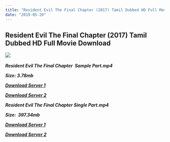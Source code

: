 ```yaml
---
title: "Resident Evil The Final Chapter (2017) Tamil Dubbed HD Full Movie Download"
date: "2019-05-20"
---
```


## Resident Evil The Final Chapter (2017) Tamil Dubbed HD Full Movie Download

![](https://images.moviebuff.com/a776bead-0eee-472b-b26d-c64493702f35?w=1000) 

_**Resident Evil The Final Chapter  Sample Part.mp4**_

_**Size: 3.78mb**_

[_**Download Server 1**_](http://du1.wetransfer.vip/files/Tamil{3e481fa13b96e298813a968d76478a0dd6887383e8276579d75a86ec60557583}20Dubbed{3e481fa13b96e298813a968d76478a0dd6887383e8276579d75a86ec60557583}20Movies/Tamil{3e481fa13b96e298813a968d76478a0dd6887383e8276579d75a86ec60557583}20Recent{3e481fa13b96e298813a968d76478a0dd6887383e8276579d75a86ec60557583}20Dubbed{3e481fa13b96e298813a968d76478a0dd6887383e8276579d75a86ec60557583}20Movies/Resident{3e481fa13b96e298813a968d76478a0dd6887383e8276579d75a86ec60557583}20Evil{3e481fa13b96e298813a968d76478a0dd6887383e8276579d75a86ec60557583}20The{3e481fa13b96e298813a968d76478a0dd6887383e8276579d75a86ec60557583}20Final{3e481fa13b96e298813a968d76478a0dd6887383e8276579d75a86ec60557583}20Chapter{3e481fa13b96e298813a968d76478a0dd6887383e8276579d75a86ec60557583}20(2017)/Resident{3e481fa13b96e298813a968d76478a0dd6887383e8276579d75a86ec60557583}20Evil{3e481fa13b96e298813a968d76478a0dd6887383e8276579d75a86ec60557583}20The{3e481fa13b96e298813a968d76478a0dd6887383e8276579d75a86ec60557583}20Final{3e481fa13b96e298813a968d76478a0dd6887383e8276579d75a86ec60557583}20Chapter{3e481fa13b96e298813a968d76478a0dd6887383e8276579d75a86ec60557583}20(2017){3e481fa13b96e298813a968d76478a0dd6887383e8276579d75a86ec60557583}20HDRip/Resident{3e481fa13b96e298813a968d76478a0dd6887383e8276579d75a86ec60557583}20Evil{3e481fa13b96e298813a968d76478a0dd6887383e8276579d75a86ec60557583}20The{3e481fa13b96e298813a968d76478a0dd6887383e8276579d75a86ec60557583}20Final{3e481fa13b96e298813a968d76478a0dd6887383e8276579d75a86ec60557583}20Chapter{3e481fa13b96e298813a968d76478a0dd6887383e8276579d75a86ec60557583}20(2017){3e481fa13b96e298813a968d76478a0dd6887383e8276579d75a86ec60557583}20HDRip{3e481fa13b96e298813a968d76478a0dd6887383e8276579d75a86ec60557583}20Sample{3e481fa13b96e298813a968d76478a0dd6887383e8276579d75a86ec60557583}20HD.mp4)

[_**Download Server 2**_](http://du1.wetransfer.vip/files/Tamil{3e481fa13b96e298813a968d76478a0dd6887383e8276579d75a86ec60557583}20Dubbed{3e481fa13b96e298813a968d76478a0dd6887383e8276579d75a86ec60557583}20Movies/Tamil{3e481fa13b96e298813a968d76478a0dd6887383e8276579d75a86ec60557583}20Recent{3e481fa13b96e298813a968d76478a0dd6887383e8276579d75a86ec60557583}20Dubbed{3e481fa13b96e298813a968d76478a0dd6887383e8276579d75a86ec60557583}20Movies/Resident{3e481fa13b96e298813a968d76478a0dd6887383e8276579d75a86ec60557583}20Evil{3e481fa13b96e298813a968d76478a0dd6887383e8276579d75a86ec60557583}20The{3e481fa13b96e298813a968d76478a0dd6887383e8276579d75a86ec60557583}20Final{3e481fa13b96e298813a968d76478a0dd6887383e8276579d75a86ec60557583}20Chapter{3e481fa13b96e298813a968d76478a0dd6887383e8276579d75a86ec60557583}20(2017)/Resident{3e481fa13b96e298813a968d76478a0dd6887383e8276579d75a86ec60557583}20Evil{3e481fa13b96e298813a968d76478a0dd6887383e8276579d75a86ec60557583}20The{3e481fa13b96e298813a968d76478a0dd6887383e8276579d75a86ec60557583}20Final{3e481fa13b96e298813a968d76478a0dd6887383e8276579d75a86ec60557583}20Chapter{3e481fa13b96e298813a968d76478a0dd6887383e8276579d75a86ec60557583}20(2017){3e481fa13b96e298813a968d76478a0dd6887383e8276579d75a86ec60557583}20HDRip/Resident{3e481fa13b96e298813a968d76478a0dd6887383e8276579d75a86ec60557583}20Evil{3e481fa13b96e298813a968d76478a0dd6887383e8276579d75a86ec60557583}20The{3e481fa13b96e298813a968d76478a0dd6887383e8276579d75a86ec60557583}20Final{3e481fa13b96e298813a968d76478a0dd6887383e8276579d75a86ec60557583}20Chapter{3e481fa13b96e298813a968d76478a0dd6887383e8276579d75a86ec60557583}20(2017){3e481fa13b96e298813a968d76478a0dd6887383e8276579d75a86ec60557583}20HDRip{3e481fa13b96e298813a968d76478a0dd6887383e8276579d75a86ec60557583}20Sample{3e481fa13b96e298813a968d76478a0dd6887383e8276579d75a86ec60557583}20HD.mp4)

_**Resident Evil The Final Chapter Single Part.mp4**_

_**Size:  397.34mb**_

[_**Download Server 1**_](http://du1.wetransfer.vip/files/Tamil{3e481fa13b96e298813a968d76478a0dd6887383e8276579d75a86ec60557583}20Dubbed{3e481fa13b96e298813a968d76478a0dd6887383e8276579d75a86ec60557583}20Movies/Tamil{3e481fa13b96e298813a968d76478a0dd6887383e8276579d75a86ec60557583}20Recent{3e481fa13b96e298813a968d76478a0dd6887383e8276579d75a86ec60557583}20Dubbed{3e481fa13b96e298813a968d76478a0dd6887383e8276579d75a86ec60557583}20Movies/Resident{3e481fa13b96e298813a968d76478a0dd6887383e8276579d75a86ec60557583}20Evil{3e481fa13b96e298813a968d76478a0dd6887383e8276579d75a86ec60557583}20The{3e481fa13b96e298813a968d76478a0dd6887383e8276579d75a86ec60557583}20Final{3e481fa13b96e298813a968d76478a0dd6887383e8276579d75a86ec60557583}20Chapter{3e481fa13b96e298813a968d76478a0dd6887383e8276579d75a86ec60557583}20(2017)/Resident{3e481fa13b96e298813a968d76478a0dd6887383e8276579d75a86ec60557583}20Evil{3e481fa13b96e298813a968d76478a0dd6887383e8276579d75a86ec60557583}20The{3e481fa13b96e298813a968d76478a0dd6887383e8276579d75a86ec60557583}20Final{3e481fa13b96e298813a968d76478a0dd6887383e8276579d75a86ec60557583}20Chapter{3e481fa13b96e298813a968d76478a0dd6887383e8276579d75a86ec60557583}20(2017){3e481fa13b96e298813a968d76478a0dd6887383e8276579d75a86ec60557583}20HDRip/Resident{3e481fa13b96e298813a968d76478a0dd6887383e8276579d75a86ec60557583}20Evil{3e481fa13b96e298813a968d76478a0dd6887383e8276579d75a86ec60557583}20The{3e481fa13b96e298813a968d76478a0dd6887383e8276579d75a86ec60557583}20Final{3e481fa13b96e298813a968d76478a0dd6887383e8276579d75a86ec60557583}20Chapter{3e481fa13b96e298813a968d76478a0dd6887383e8276579d75a86ec60557583}20(2017){3e481fa13b96e298813a968d76478a0dd6887383e8276579d75a86ec60557583}20HDRip{3e481fa13b96e298813a968d76478a0dd6887383e8276579d75a86ec60557583}20Single{3e481fa13b96e298813a968d76478a0dd6887383e8276579d75a86ec60557583}20Part{3e481fa13b96e298813a968d76478a0dd6887383e8276579d75a86ec60557583}20HD.mp4)

[_**Download Server 2**_](http://du1.wetransfer.vip/files/Tamil{3e481fa13b96e298813a968d76478a0dd6887383e8276579d75a86ec60557583}20Dubbed{3e481fa13b96e298813a968d76478a0dd6887383e8276579d75a86ec60557583}20Movies/Tamil{3e481fa13b96e298813a968d76478a0dd6887383e8276579d75a86ec60557583}20Recent{3e481fa13b96e298813a968d76478a0dd6887383e8276579d75a86ec60557583}20Dubbed{3e481fa13b96e298813a968d76478a0dd6887383e8276579d75a86ec60557583}20Movies/Resident{3e481fa13b96e298813a968d76478a0dd6887383e8276579d75a86ec60557583}20Evil{3e481fa13b96e298813a968d76478a0dd6887383e8276579d75a86ec60557583}20The{3e481fa13b96e298813a968d76478a0dd6887383e8276579d75a86ec60557583}20Final{3e481fa13b96e298813a968d76478a0dd6887383e8276579d75a86ec60557583}20Chapter{3e481fa13b96e298813a968d76478a0dd6887383e8276579d75a86ec60557583}20(2017)/Resident{3e481fa13b96e298813a968d76478a0dd6887383e8276579d75a86ec60557583}20Evil{3e481fa13b96e298813a968d76478a0dd6887383e8276579d75a86ec60557583}20The{3e481fa13b96e298813a968d76478a0dd6887383e8276579d75a86ec60557583}20Final{3e481fa13b96e298813a968d76478a0dd6887383e8276579d75a86ec60557583}20Chapter{3e481fa13b96e298813a968d76478a0dd6887383e8276579d75a86ec60557583}20(2017){3e481fa13b96e298813a968d76478a0dd6887383e8276579d75a86ec60557583}20HDRip/Resident{3e481fa13b96e298813a968d76478a0dd6887383e8276579d75a86ec60557583}20Evil{3e481fa13b96e298813a968d76478a0dd6887383e8276579d75a86ec60557583}20The{3e481fa13b96e298813a968d76478a0dd6887383e8276579d75a86ec60557583}20Final{3e481fa13b96e298813a968d76478a0dd6887383e8276579d75a86ec60557583}20Chapter{3e481fa13b96e298813a968d76478a0dd6887383e8276579d75a86ec60557583}20(2017){3e481fa13b96e298813a968d76478a0dd6887383e8276579d75a86ec60557583}20HDRip{3e481fa13b96e298813a968d76478a0dd6887383e8276579d75a86ec60557583}20Single{3e481fa13b96e298813a968d76478a0dd6887383e8276579d75a86ec60557583}20Part{3e481fa13b96e298813a968d76478a0dd6887383e8276579d75a86ec60557583}20HD.mp4)
